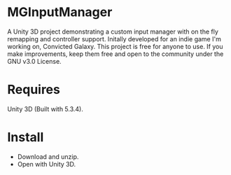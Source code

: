 # MGInputManager
A Unity 3D project demonstrating a custom input manager with on the fly remapping and controller support. Initally developed for an indie game I'm working on, Convicted Galaxy. This project is free for anyone to use. If you make improvements, keep them free and open to the community under the GNU v3.0 License.

# Requires
Unity 3D (Built with 5.3.4).

# Install
- Download and unzip.
- Open with Unity 3D.
